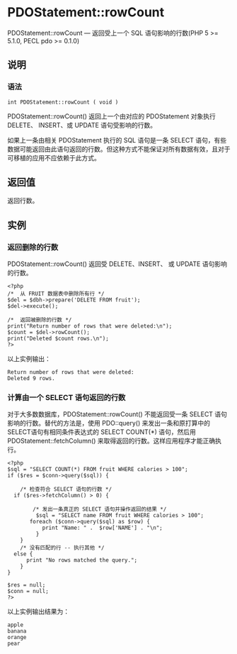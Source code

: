 # PDOStatement::rowCount



PDOStatement::rowCount — 返回受上一个 SQL 语句影响的行数(PHP 5 &gt;= 5.1.0, PECL pdo &gt;= 0.1.0)

## 说明

### 语法

```
int PDOStatement::rowCount ( void )

```

PDOStatement::rowCount() 返回上一个由对应的 PDOStatement 对象执行DELETE、 INSERT、或 UPDATE 语句受影响的行数。

如果上一条由相关 PDOStatement 执行的 SQL 语句是一条 SELECT 语句，有些数据可能返回由此语句返回的行数。但这种方式不能保证对所有数据有效，且对于可移植的应用不应依赖于此方式。

## 返回值

返回行数。

## 实例

### 返回删除的行数

PDOStatement::rowCount() 返回受 DELETE、INSERT、 或 UPDATE 语句影响的行数。

```
<?php
/*  从 FRUIT 数据表中删除所有行 */
$del = $dbh->prepare('DELETE FROM fruit');
$del->execute();

/*  返回被删除的行数 */
print("Return number of rows that were deleted:\n");
$count = $del->rowCount();
print("Deleted $count rows.\n");
?>

```

以上实例输出：

```
Return number of rows that were deleted:
Deleted 9 rows.

```

### 计算由一个 SELECT 语句返回的行数

对于大多数数据库，PDOStatement::rowCount() 不能返回受一条 SELECT 语句影响的行数。替代的方法是，使用 PDO::query() 来发出一条和原打算中的SELECT语句有相同条件表达式的 SELECT COUNT(*) 语句，然后用 PDOStatement::fetchColumn() 来取得返回的行数。这样应用程序才能正确执行。

```
<?php
$sql = "SELECT COUNT(*) FROM fruit WHERE calories > 100";
if ($res = $conn->query($sql)) {

    /* 检查符合 SELECT 语句的行数 */
  if ($res->fetchColumn() > 0) {

        /* 发出一条真正的 SELECT 语句并操作返回的结果 */
         $sql = "SELECT name FROM fruit WHERE calories > 100";
       foreach ($conn->query($sql) as $row) {
           print "Name: " .  $row['NAME'] . "\n";
         }
    }
    /* 没有匹配的行 -- 执行其他 */
  else {
      print "No rows matched the query.";
    }
}

$res = null;
$conn = null;
?>

```

以上实例输出结果为：

```
apple
banana
orange
pear

```



